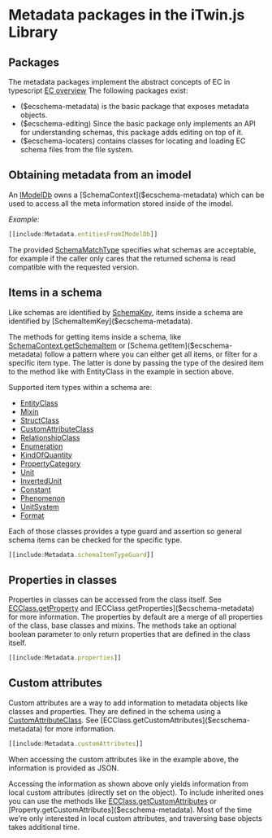 # Metadata packages in the iTwin.js Library

## Packages

The metadata packages implement the abstract concepts of EC in typescript [EC overview](../../bis/ec/index.md)
The following packages exist:

- ($ecschema-metadata) is the basic package that exposes metadata objects.
- ($ecschema-editing) Since the basic package only implements an API for understanding schemas, this package adds editing on top of it.
- ($ecschema-locaters) contains classes for locating and loading EC schema files from the file system.

## Obtaining metadata from an imodel

An [IModelDb]($backend) owns a [SchemaContext]($ecschema-metadata) which can be used to access all the meta information stored inside of the imodel.

*Example:*

``` ts
[[include:Metadata.entitiesFromIModelDb]]
```

The provided [SchemaMatchType]($ecschema-metadata) specifies what schemas are acceptable, for example if the caller only cares that the returned schema is read compatible with the requested version.

## Items in a schema
Like schemas are identified by [SchemaKey]($ecschema-metadata), items inside a schema are identified by [SchemaItemKey]($ecschema-metadata).

The methods for getting items inside a schema, like [SchemaContext.getSchemaItem]($ecschema-metadata) or [Schema.getItem]($ecschema-metadata) follow a pattern where you can either get all items, or filter for a specific item type. The latter is done by passing the type of the desired item to the method like with EntityClass in the example in section above.

Supported item types within a schema are:
- [EntityClass]($ecschema-metadata)
- [Mixin]($ecschema-metadata)
- [StructClass]($ecschema-metadata)
- [CustomAttributeClass]($ecschema-metadata)
- [RelationshipClass]($ecschema-metadata)
- [Enumeration]($ecschema-metadata)
- [KindOfQuantity]($ecschema-metadata)
- [PropertyCategory]($ecschema-metadata)
- [Unit]($ecschema-metadata)
- [InvertedUnit]($ecschema-metadata)
- [Constant]($ecschema-metadata)
- [Phenomenon]($ecschema-metadata)
- [UnitSystem]($ecschema-metadata)
- [Format]($ecschema-metadata)

Each of those classes provides a type guard and assertion so general schema items can be checked for the specific type.

```ts
[[include:Metadata.schemaItemTypeGuard]]
```

## Properties in classes

Properties in classes can be accessed from the class itself. See [ECClass.getProperty]($ecschema-metadata) and [ECClass.getProperties]($ecschema-metadata) for more information. The properties by default are a merge of all properties of the class, base classes and mixins. The methods take an optional boolean parameter to only return properties that are defined in the class itself.

```ts
[[include:Metadata.properties]]
```

## Custom attributes

Custom attributes are a way to add information to metadata objects like classes and properties. They are defined in the schema using a [CustomAttributeClass]($ecschema-metadata). See [ECClass.getCustomAttributes]($ecschema-metadata) for more information.


```ts
[[include:Metadata.customAttributes]]
```

When accessing the custom attributes like in the example above, the information is provided as JSON.

Accessing the information as shown above only yields information from local custom attributes (directly set on the object). To include inherited ones you can use the methods like [ECClass.getCustomAttributes]($ecschema-metadata) or [Property.getCustomAttributes]($ecschema-metadata). Most of the time we're only interested in local custom attributes, and traversing base objects takes additional time.


